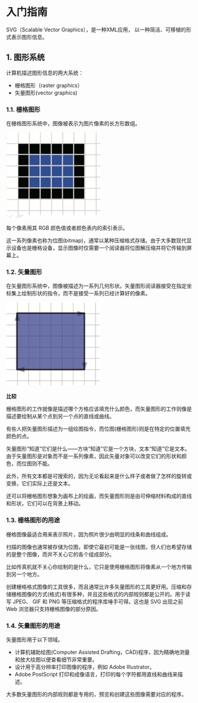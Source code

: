  # 入门指南

 SVG（Scalable Vector Graphics），是一种XML应用，
 以一种简洁、可移植的形式表示图形信息。

## 1. 图形系统

计算机描述图形信息的两大系统：
* 栅格图形（raster graphics）
* 矢量图形(vector graphics)

### 1.1. 栅格图形

在栅格图形系统中，图像被表示为图片像素的长方形数组。

![./images/1.1.png](./images/1.1.png)

每个像素用其 RGB 颜色值或者颜色表内的索引表示。

这一系列像素也称为位图(bitmap)，通常以某种压缩格式存储。由于大多数现代显示设备也是栅格设备，显示图像时仅需要一个阅读器将位图解压缩并将它传输到屏幕上。

### 1.2. 矢量图形

在矢量图形系统中，图像被描述为一系列几何形状。矢量图形阅读器接受在指定坐标集上绘制形状的指令，而不是接受一系列已经计算好的像素。

![./images/1.2.png](./images/1.2.png)

**比较**

栅格图形的工作就像是描述哪个方格应该填充什么颜色，而矢量图形的工作则像是描述要绘制从某个点到另一个点的直线或曲线。

有些人把矢量图形描述为一组绘图指令，而位图(栅格图形)则是在特定的位置填充颜色的点。

矢量图形“知道”它们是什么——方块“知道”它是一个方块，文本“知道”它是文本。由于矢量图形是对象而不是一系列像素，因此矢量对象可以改变它们的形状和颜色，而位图则不能。

此外，所有文本都是可搜索的，因为无论看起来是什么样子或者做了怎样的旋转或变换，它们实际上还是文本。

还可以将栅格图形想象为画布上的绘画，而矢量图形则是由可伸缩材料构成的直线和形状，它们可以在背景上移动。

### 1.3. 栅格图形的用途

栅格图像最适合用来表示照片，因为照片很少由明显的线条和曲线组成。

扫描的图像也通常被存储为位图，即使它最初可能是一张线图，但人们也希望存储的是整个图像，而并不关心它的各个组成部分。

比如传真机就不关心你绘制的是什么，它只是使用栅格图形将像素从一个地方传输到另一个地方。

创建栅格格式图像的工具很多，而且通常比许多矢量图形的工具更好用。压缩和存储栅格图像的方式(格式)有很多种，并且这些格式的内部规则都是公开的。用于读写 JPEG、 GIF 和 PNG 等压缩格式的程序库唾手可得。这也是 SVG 出现之前 Web 浏览器只支持栅格图像的部分原因。

### 1.4. 矢量图形的用途

矢量图形用于以下领域。

* 计算机辅助绘图(Computer Assisted Drafting，CAD)程序，因为精确地测量和放大绘图以便查看细节非常重要。
* 设计用于高分辨率打印图像的程序，例如 Adobe Illustrator。
* Adobe PostScript 打印和成像语言，打印的每个字符都用直线和曲线来描述。

大多数矢量图形的内部规则都是专用的，预览和创建这些图像需要对应的程序。

